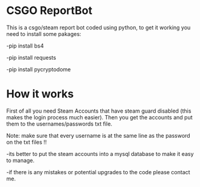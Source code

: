 # CSGO ReportBot
<p>This is a csgo/steam report bot coded using python, to get it working you need to install some pakages:</p>
<p>-pip install bs4</p>
<p>-pip install requests</p>
<p>-pip install pycryptodome</p>

# How it works
<p>First of all you need Steam Accounts that have steam guard disabled (this makes the login process much easier). Then you get the accounts and put them to the usernames/passwords txt file.</p>

<p>Note: make sure that every username is at the same line as the password on the txt files !!</p>

<p>-its better to put the steam accounts into a mysql database to make it easy to manage.</p>

<p>-if there is any mistakes or potential upgrades to the code please contact me.</p>
